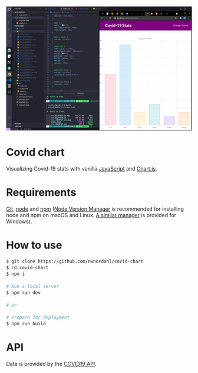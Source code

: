 <p align="center">
    <img src="images/Screenshot%20from%202021-04-26%2015-32-50.png">
</p>

# Covid chart

Visualizing Covid-19 stats with vanilla [JavaScript](https://www.javascript.com/) and [Chart.js](https://www.chartjs.org/).

# Requirements

[Git](https://git-scm.com/), [node](https://nodejs.org/en/) and [npm](https://npm.community/) ([Node Version Manager](https://github.com/nvm-sh/nvm) is recommended for installing node and npm on macOS and Linux. [A similar manager](https://github.com/coreybutler/nvm-windows) is provided for Windows).

# How to use

```sh
$ git clone https://github.com/nwnordahl/covid-chart
$ cd covid-chart
$ npm i

# Run a local server
$ npm run dev

# or

# Prepare for deployment
$ npm run build
```

# API

Data is provided by the [COVID19 API](https://covid19api.com).
